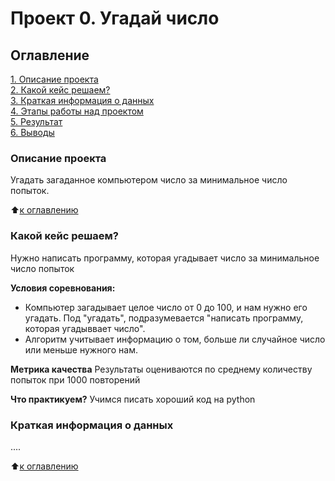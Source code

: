 # Проект 0. Угадай число

## Оглавление
[1. Описание проекта](https://github.com/VladkoBorziy/SFDS/blob/main/Game/README.md#Описание_проекта)\
[2. Какой кейс решаем?](https://github.com/VladkoBorziy/SFDS/blob/main/Game/README.md#Какой_кейс_решаем)\
[3. Краткая информация о данных](https://github.com/VladkoBorziy/SFDS/blob/main/Game/README.md#Краткая_информация_о_данных)\
[4. Этапы работы над проектом]()\
[5. Результат]()\
[6. Выводы]()

### Описание проекта
Угадать загаданное компьютером число за минимальное число попыток.

:arrow_up:[к оглавлению](https://github.com/VladkoBorziy/SFDS/blob/main/Game/README.md#Оглавление)


### Какой кейс решаем?
Нужно написать программу, которая угадывает число за минимальное число попыток

**Условия соревнования:**
- Компьютер загадывает целое число от 0 до 100, и нам нужно его угадать. Под "угадать", подразумевается "написать программу, которая угадыввает число".
- Алгоритм учитывает информацию о том, больше ли случайное число или меньше нужного нам.

**Метрика качества**
Результаты оцениваются по среднему количеству попыток при 1000 повторений

**Что практикуем?**
Учимся писать хороший код на python


### Краткая информация о данных
....

:arrow_up:[к оглавлению]()